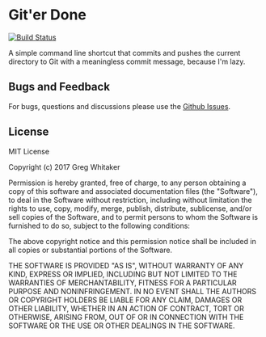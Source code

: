 # Git'er Done
[![Build Status](https://travis-ci.org/gregwhitaker/giterdone.svg?branch=master)](https://travis-ci.org/gregwhitaker/giterdone)

A simple command line shortcut that commits and pushes the current directory to Git with a meaningless commit message, because I'm lazy.

## Bugs and Feedback

For bugs, questions and discussions please use the [Github Issues](https://github.com/gregwhitaker/giterdone/issues).

## License

MIT License

Copyright (c) 2017 Greg Whitaker

Permission is hereby granted, free of charge, to any person obtaining a copy
of this software and associated documentation files (the "Software"), to deal
in the Software without restriction, including without limitation the rights
to use, copy, modify, merge, publish, distribute, sublicense, and/or sell
copies of the Software, and to permit persons to whom the Software is
furnished to do so, subject to the following conditions:

The above copyright notice and this permission notice shall be included in all
copies or substantial portions of the Software.

THE SOFTWARE IS PROVIDED "AS IS", WITHOUT WARRANTY OF ANY KIND, EXPRESS OR
IMPLIED, INCLUDING BUT NOT LIMITED TO THE WARRANTIES OF MERCHANTABILITY,
FITNESS FOR A PARTICULAR PURPOSE AND NONINFRINGEMENT. IN NO EVENT SHALL THE
AUTHORS OR COPYRIGHT HOLDERS BE LIABLE FOR ANY CLAIM, DAMAGES OR OTHER
LIABILITY, WHETHER IN AN ACTION OF CONTRACT, TORT OR OTHERWISE, ARISING FROM,
OUT OF OR IN CONNECTION WITH THE SOFTWARE OR THE USE OR OTHER DEALINGS IN THE
SOFTWARE.
